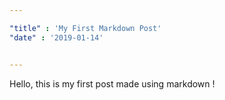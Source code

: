 ```yaml
---

"title" : 'My First Markdown Post'
"date" : '2019-01-14'


---
```


Hello, this is my first post made using markdown !
